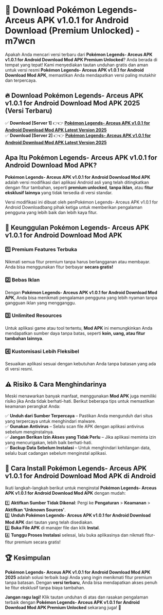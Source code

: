 # 🎯 Download Pokémon Legends- Arceus APK v1.0.1 for Android Download (Premium Unlocked) -  m7wcn

Apakah Anda mencari versi terbaru dari **Pokémon Legends- Arceus APK v1.0.1 for Android Download Mod APK Premium Unlocked**? Anda berada di tempat yang tepat! Kami menyediakan tautan unduhan gratis dan aman untuk versi resmi **Pokémon Legends- Arceus APK v1.0.1 for Android Download Mod APK**, memastikan Anda mendapatkan versi paling mutakhir dan terpercaya.

## 🔥 Download Pokémon Legends- Arceus APK v1.0.1 for Android Download Mod APK 2025 (Versi Terbaru)

✅ **Download [Server 1]** 👉👉 [**Pokémon Legends- Arceus APK v1.0.1 for Android Download Mod APK Latest Version 2025**](https://momento.my/?title=Pokémon_Legends-_Arceus_APK_v1.0.1_for_Android_Download)  
✅ **Download [Server 2]** 👉👉 [**Pokémon Legends- Arceus APK v1.0.1 for Android Download Mod APK Latest Version 2025**](https://momento.my/?title=Pokémon_Legends-_Arceus_APK_v1.0.1_for_Android_Download)  

## Apa Itu Pokémon Legends- Arceus APK v1.0.1 for Android Download Mod APK?

**Pokémon Legends- Arceus APK v1.0.1 for Android Download Mod APK** adalah versi modifikasi dari aplikasi Android asli yang telah ditingkatkan dengan fitur tambahan, seperti **premium unlocked**, **tanpa iklan**, atau **fitur eksklusif lainnya** yang tidak tersedia di versi standar.

Versi modifikasi ini dibuat oleh penPokémon Legends- Arceus APK v1.0.1 for Android Downloadbang pihak ketiga untuk memberikan pengalaman pengguna yang lebih baik dan lebih kaya fitur.

## 🎯 Keunggulan Pokémon Legends- Arceus APK v1.0.1 for Android Download Mod APK

### 1️⃣ Premium Features Terbuka
Nikmati semua fitur premium tanpa harus berlangganan atau membayar. Anda bisa menggunakan fitur berbayar **secara gratis!**

### 2️⃣ Bebas Iklan
Dengan **Pokémon Legends- Arceus APK v1.0.1 for Android Download Mod APK**, Anda bisa menikmati pengalaman pengguna yang lebih nyaman tanpa gangguan iklan yang mengganggu.

### 3️⃣ Unlimited Resources
Untuk aplikasi game atau tool tertentu, **Mod APK** ini memungkinkan Anda mendapatkan sumber daya tanpa batas, seperti **koin, uang, atau fitur tambahan lainnya**.

### 4️⃣ Kustomisasi Lebih Fleksibel
Sesuaikan aplikasi sesuai dengan kebutuhan Anda tanpa batasan yang ada di versi resmi.

## ⚠️ Risiko & Cara Menghindarinya

Meski menawarkan banyak manfaat, menggunakan **Mod APK** juga memiliki risiko jika Anda tidak berhati-hati. Berikut beberapa tips untuk memastikan keamanan perangkat Anda:

✅ **Unduh dari Sumber Terpercaya** – Pastikan Anda mengunduh dari situs yang terpercaya untuk menghindari malware.  
✅ **Gunakan Antivirus** – Selalu scan file APK dengan aplikasi antivirus sebelum menginstalnya.  
✅ **Jangan Berikan Izin Akses yang Tidak Perlu** – Jika aplikasi meminta izin yang mencurigakan, lebih baik berhati-hati.  
✅ **Backup Data Sebelum Instalasi** – Untuk menghindari kehilangan data, selalu buat cadangan sebelum menginstal aplikasi.

## 📌 Cara Install Pokémon Legends- Arceus APK v1.0.1 for Android Download Mod APK di Android

Ikuti langkah-langkah berikut untuk menginstal **Pokémon Legends- Arceus APK v1.0.1 for Android Download Mod APK** dengan mudah:

1️⃣ **Aktifkan Sumber Tidak Dikenal**: Pergi ke **Pengaturan** > **Keamanan** > **Aktifkan 'Unknown Sources'**.  
2️⃣ **Unduh Pokémon Legends- Arceus APK v1.0.1 for Android Download Mod APK** dari tautan yang telah disediakan.  
3️⃣ **Buka File APK** di manajer file dan klik **Instal**.  
4️⃣ **Tunggu Proses Instalasi** selesai, lalu buka aplikasinya dan nikmati fitur-fitur premium secara gratis!

## 🏆 Kesimpulan

**Pokémon Legends- Arceus APK v1.0.1 for Android Download Mod APK 2025** adalah solusi terbaik bagi Anda yang ingin menikmati fitur premium tanpa batasan. Dengan **versi terbaru**, Anda bisa mendapatkan akses penuh ke fitur eksklusif tanpa biaya tambahan.

**Jangan ragu lagi!** Klik tautan unduhan di atas dan rasakan pengalaman terbaik dengan **Pokémon Legends- Arceus APK v1.0.1 for Android Download Mod APK Premium Unlocked** sekarang juga! 🚀
